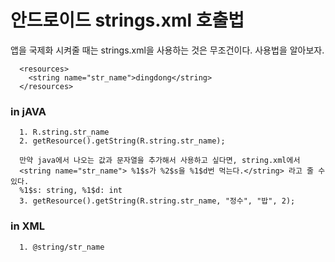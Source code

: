 # 안드로이드 strings.xml 호출법
  앱을 국제화 시켜줄 때는 strings.xml을 사용하는 것은 무조건이다. 
  사용법을 알아보자.
```
  <resources>
    <string name="str_name">dingdong</string>
  </resources>
```

### in jAVA
```
  1. R.string.str_name  
  2. getResource().getString(R.string.str_name);

  만약 java에서 나오는 값과 문자열을 추가해서 사용하고 싶다면, string.xml에서
  <string name="str_name"> %1$s가 %2$s을 %1$d번 먹는다.</string> 라고 줄 수 있다.
  %1$s: string, %1$d: int
  3. getResource().getString(R.string.str_name, "정수", "밥", 2);

```
### in XML
```
  1. @string/str_name
```